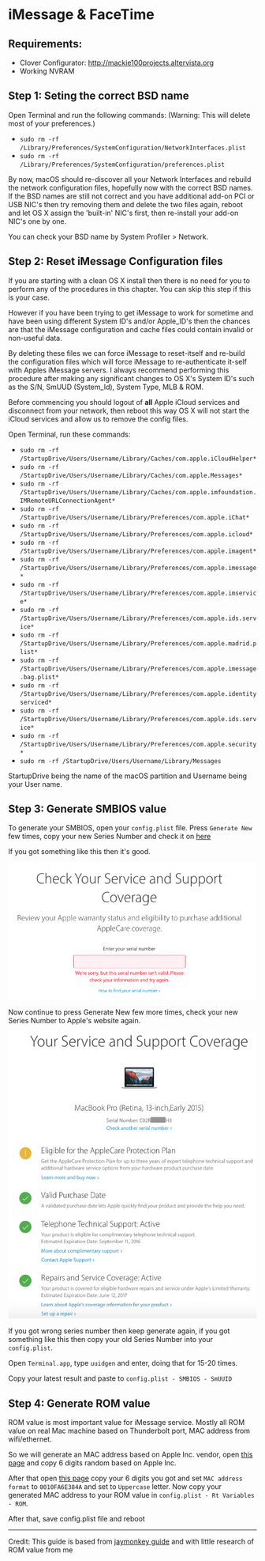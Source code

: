 # iMessage & FaceTime

## Requirements:

- Clover Configurator: <http://mackie100projects.altervista.org>
- Working NVRAM

## Step 1: Seting the correct BSD name

Open Terminal and run the following commands: (Warning: This will delete most of your preferences.)

- `sudo rm -rf /Library/Preferences/SystemConfiguration/NetworkInterfaces.plist`
- `sudo rm -rf /Library/Preferences/SystemConfiguration/preferences.plist`

By now, macOS should re-discover all your Network Interfaces and rebuild the network configuration files, hopefully now with the correct BSD names. If the BSD names are still not correct and you have additional add-on PCI or USB NIC's then try removing them and delete the two files again, reboot and let OS X assign the 'built-in' NIC's first, then re-install your add-on NIC's one by one.

You can check your BSD name by System Profiler > Network.

## Step 2: Reset iMessage Configuration files

If you are starting with a clean OS X install then there is no need for you to perform any of the procedures in this chapter. You can skip this step if this is your case.

However if you have been trying to get iMessage to work for sometime and have been using different System ID's and/or Apple_ID's then the chances are that the iMessage configuration and cache files could contain invalid or non-useful data.

By deleting these files we can force iMessage to reset-itself and re-build the configuration files which will force iMessage to re-authenticate it-self with Apples iMessage servers. I always recommend performing this procedure after making any significant changes to OS X's System ID's such as the S/N, SmUUD (System_Id), System Type, MLB & ROM.

Before commencing you should logout of **all** Apple iCloud services and disconnect from your network, then reboot this way OS X will not start the iCloud services and allow us to remove the config files.

Open Terminal, run these commands:

* `sudo rm -rf /StartupDrive/Users/Username/Library/Caches/com.apple.iCloudHelper*`
* `sudo rm -rf /StartupDrive/Users/Username/Library/Caches/com.apple.Messages*`
* `sudo rm -rf /StartupDrive/Users/Username/Library/Caches/com.apple.imfoundation.IMRemoteURLConnectionAgent*`
* `sudo rm -rf /StartupDrive/Users/Username/Library/Preferences/com.apple.iChat*`
* `sudo rm -rf /StartupDrive/Users/Username/Library/Preferences/com.apple.icloud*`
* `sudo rm -rf /StartupDrive/Users/Username/Library/Preferences/com.apple.imagent*`
* `sudo rm -rf /StartupDrive/Users/Username/Library/Preferences/com.apple.imessage*`
* `sudo rm -rf /StartupDrive/Users/Username/Library/Preferences/com.apple.imservice*`
* `sudo rm -rf /StartupDrive/Users/Username/Library/Preferences/com.apple.ids.service*`
* `sudo rm -rf /StartupDrive/Users/Username/Library/Preferences/com.apple.madrid.plist*`
* `sudo rm -rf /StartupDrive/Users/Username/Library/Preferences/com.apple.imessage.bag.plist*`
* `sudo rm -rf /StartupDrive/Users/Username/Library/Preferences/com.apple.identityserviced*`
* `sudo rm -rf /StartupDrive/Users/Username/Library/Preferences/com.apple.ids.service*`
* `sudo rm -rf /StartupDrive/Users/Username/Library/Preferences/com.apple.security*`
* `sudo rm -rf /StartupDrive/Users/Username/Library/Messages`

StartupDrive being the name of the macOS partition and Username being your User name.

## Step 3: Generate SMBIOS value

To generate your SMBIOS, open your `config.plist` file. Press `Generate New` few times, copy your new Series Number and check it on [here](https://checkcoverage.apple.com/)

If you got something like this then it's good.

![](Picture/imessage1.png)

Now continue to press Generate New few more times, check your new Series Number to Apple's website again.

![](Picture/imessage2.jpg)

If you got wrong series number then keep generate again, if you got something like this then copy your old Series Number into your `config.plist`.

Open `Terminal.app`, type `uuidgen` and enter, doing that for 15-20 times.

Copy your latest result and paste to `config.plist - SMBIOS - SmUUID`

## Step 4: Generate ROM value

ROM value is most important value for iMessage service. Mostly all ROM value on real Mac machine based on Thunderbolt port, MAC address from wifi/ethernet.

So we will generate an MAC address based on Apple Inc. vendor, open [this page](http://www.adminsub.net/mac-address-finder/apple) and copy 6 digits random based on Apple Inc.

After that open [this page](https://www.miniwebtool.com/mac-address-generator/) copy your 6 digits you got and set `MAC address format` to `0010FA6E384A` and set to `Uppercase` letter. Now copy your generated MAC address to your ROM value in `config.plist - Rt Variables - ROM`.

After that, save config.plist file and reboot

--------------

Credit: This guide is based from [jaymonkey guide](https://www.tonymacx86.com/threads/how-to-fix-imessage.110471/) and with little research of ROM value from me
